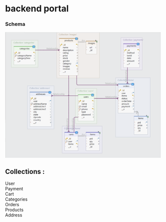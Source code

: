 # backend portal
### Schema
![Schema](./public/KS_Schema.png)
## Collections :
User <br/>
Payment <br/>
Cart <br/>
Categories <br/>
Orders <br/>
Products<br/>
Address<br/>
